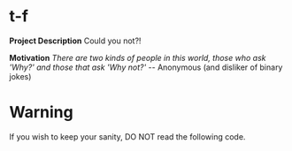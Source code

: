 # t-f

**Project Description** 
Could you not?!

**Motivation**
_There are two kinds of people in this world, those who ask 'Why?' and those that ask 'Why not?'_
-- Anonymous (and disliker of binary jokes)

# Warning
If you wish to keep your sanity, DO NOT read the following code.
